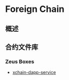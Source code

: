 Foreign Chain
=============

## 概述
## 合约文件库

### Zeus Boxes
* [xchain-dapp-service](https://github.com/liquidapps-io/zeus-sdk/tree/master/boxes/groups/services/xchain-dapp-service)